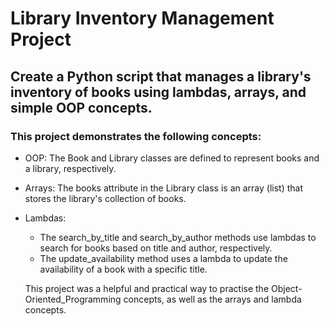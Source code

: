 # Library Inventory Management Project 
## Create a Python script that manages a library's inventory of books using lambdas, arrays, and simple OOP concepts.

### This project demonstrates the following concepts:

- OOP: The Book and Library classes are defined to represent books and a library, respectively.
- Arrays: The books attribute in the Library class is an array (list) that stores the library's collection of books.
- Lambdas:
    - The search_by_title and search_by_author methods use lambdas to search for books based on title and author, respectively.
    - The update_availability method uses a lambda to update the availability of a book with a specific title.

  This project was a helpful and practical way to practise the Object-Oriented_Programming concepts, as well as the arrays and lambda concepts.

